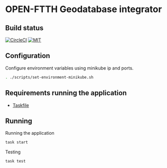 # OPEN-FTTH Geodatabase integrator

## Build status

[![CircleCI](https://circleci.com/gh/DAXGRID/open-ftth-gdb-integrator/tree/master.svg?style=shield&circle)](https://circleci.com/gh/DAXGRID/open-ftth-gdb-integrator/tree/master)
[![MIT](https://img.shields.io/badge/license-MIT-green.svg?style=flat-square)](./LICENSE)

## Configuration

Configure environment variables using minikube ip and ports.

```sh
. ./scripts/set-environment-minikube.sh
```

## Requirements running the application

* [Taskfile](https://taskfile.dev/#/installation)

## Running

Running the application

``` sh
task start
```

Testing

``` sh
task test
```
